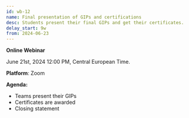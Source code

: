 ```yaml
---
id: wb-12
name: Final presentation of GIPs and certifications 
desc: Students present their final GIPs and get their certificates.
delay_start: 9w
from: 2024-06-23
---
```


**Online Webinar**

June 21st, 2024
12:00 PM, Central European Time.

**Platform**: Zoom

**Agenda:**
- Teams present their GIPs
- Certificates are awarded 
- Closing statement 
